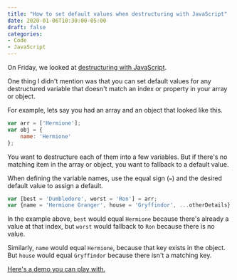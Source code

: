 ```yaml
---
title: "How to set default values when destructuring with JavaScript"
date: 2020-01-06T10:30:00-05:00
draft: false
categories:
- Code
- JavaScript
---
```


On Friday, we looked at [destructuring with JavaScript](/destructuring-in-javascript/).

One thing I didn't mention was that you can set default values for any destructured variable that doesn't match an index or property in your array or object.

For example, lets say you had an array and an object that looked like this.

```js
var arr = ['Hermione'];
var obj = {
	name: 'Hermione'
};
```

You want to destructure each of them into a few variables. But if there's no matching item in the array or object, you want to fallback to a default value.

When defining the variable names, use the equal sign (`=`) and the desired default value to assign a default.

```js
var [best = 'Dumbledore', worst = 'Ron'] = arr;
var {name = 'Hermione Granger', house = 'Gryffindor', ...otherDetails} = obj;
```

In the example above, `best` would equal `Hermione` because there's already a value at that index, but `worst` would fallback to `Ron` because there is no value.

Similarly, `name` would equal `Hermione`, because that key exists in the object. But `house` would equal `Gryffindor` because there isn't a matching key.

[Here's a demo you can play with.](https://codepen.io/cferdinandi/pen/YzPYNvz)